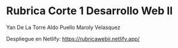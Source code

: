 # Rubrica Corte 1 Desarrollo Web II

Yan De La Torre
Aldo Puello
Maroly Velasquez

Despliegue en Netlify: https://rubricawebii.netlify.app/
